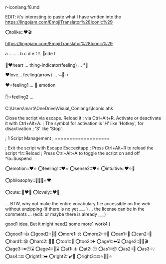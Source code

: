 r-iconlang.f8.md

EDIT: it's interesting to paste what I have written into the https://lingojam.com/EmojiTranslator%28Iconic%29


:o:tolike::❤️🎬









https://lingojam.com/EmojiTranslator%28Iconic%29

a ........ b c d e  f   ❗.  🔨cde f

🧍❤️heart  ... thing-indicator(feeling) ... °💛

 ❤️love... feeling(arrow) ... ⤚💛→

❤️⭐feeling1 ... 💛
emotion

✋️⭐feeling2  ...






C:\Users\marti\OneDrive\Visual_Conlangs\Iconic.ahk

Close the script via escape. Reload it
; via Ctrl+Alt+R. Activate or deactivate it with Ctrl+Alt+A.
; The symbol for activation is 'H' like 'Hotkey', for disactivation
; 'S' like 'Stop'.

; 1 Script Management
; ===================

; Exit the script with Escape
Esc::exitapp
; Press Ctrl+Alt+R to reload the script
^!r::Reload
; Press Ctrl+Alt+A to toggle the script on and off
^!a::Suspend


:o:emotion::❤️⭐
:o:feeling1::❤️⭐
:o:sense2::❤️⭐
:o:intuitive::❤️⭐🤲

:o:philosophy::🧙🏻🤲⭐❤️

:o:cute::🐤❤️🤲
:o:lovely::❤️🤲





... BTW, why not make the entire vocabulary file accessible on the web without unzipping (if there is no yet ___ ) ... the license can be in the comments ... (edit: or maybe there is already ___)





good1 idea. But it might need2 some more1 work4.)



:o:good1::👍
:o:good2::👼🤲
:o:more1::⚖️
:o:more2::➕🤲
:o:can1::💪
:o:can2::🥫
:o:hard1::😧
:o:hard2::🧱🤲
:o:too1::🤯
:o:too2::➕
:o:age1::⬅️⌛
:o:age2::👴✨🎬
:o:age3::⬅️🕒⌛
:o:age4::🧒⌛
:o:at1::⚓
:o:at2::🕒
:o:as1::📦
:o:as2::🤲
:o:as3::💡
:o:as4::⚖️
:o:right1::➡️
:o:right2::✔️🤲
:o:right3::⚖️⭐📖🔨⭐

